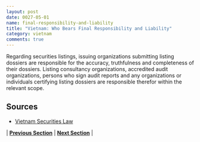 ```yaml
---
layout: post
date: 0027-05-01
name: final-responsibility-and-liability
title: "Vietnam: Who Bears Final Responsibility and Liability"
category: vietnam
comments: true
---
```


Regarding securities listings, issuing organizations submitting listing dossiers are responsible for the accuracy, truthfulness and completeness of their dossiers. Listing consultancy organizations, accredited audit organizations, persons who sign audit reports and any organizations or individuals certifying listing dossiers are responsible therefor within the relevant scope.

Sources
-- 
- [Vietnam Securities Law](http://www.vietnamlaws.com/freelaws/Lw70na29Jun06SecuritiesPARTIAL26July.pdf)

| **[Previous Section]( https://neo-project.github.io/global-blockchain-compliance-hub//vietnam/vietnam-privacy-and-data-protection.html)** | **[Next Section]( https://neo-project.github.io/global-blockchain-compliance-hub//vietnam/vietnam-smart-contracts.html)** |
